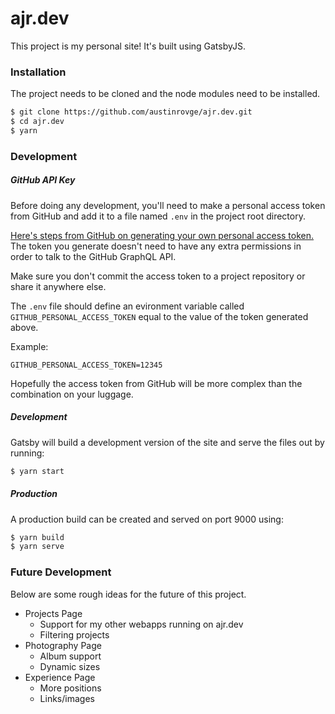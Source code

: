 # ajr.dev
This project is my personal site! It's built using GatsbyJS.

### Installation
The project needs to be cloned and the node modules need to be installed.

``` bash
$ git clone https://github.com/austinrovge/ajr.dev.git
$ cd ajr.dev
$ yarn
```

### Development

##### GitHub API Key
Before doing any development, you'll need to make a personal access token from GitHub and add it to a file named `.env` in the project root directory.

[Here's steps from GitHub on generating your own personal access token.](https://help.github.com/articles/creating-a-personal-access-token-for-the-command-line/) The token you generate doesn't need to have any extra permissions in order to talk to the GitHub GraphQL API.

Make sure you don't commit the access token to a project repository or share it anywhere else.

The `.env` file should define an evironment variable called `GITHUB_PERSONAL_ACCESS_TOKEN` equal to the value of the token generated above.

Example:

```
GITHUB_PERSONAL_ACCESS_TOKEN=12345
```

Hopefully the access token from GitHub will be more complex than the combination on your luggage.

##### Development

Gatsby will build a development version of the site and serve the files out by running:

``` bash
$ yarn start
```

##### Production

A production build can be created and served on port 9000 using:

```bash
$ yarn build
$ yarn serve
```

### Future Development
Below are some rough ideas for the future of this project.

* Projects Page
  * Support for my other webapps running on ajr.dev
  * Filtering projects
* Photography Page
  * Album support
  * Dynamic sizes
* Experience Page
  * More positions
  * Links/images
